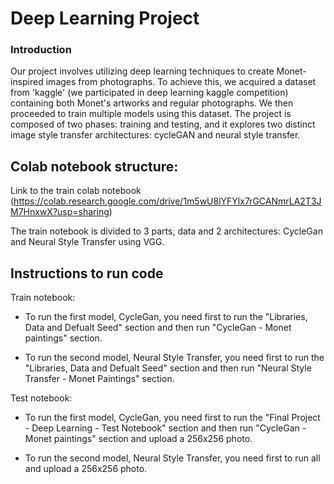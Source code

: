 ﻿
# Deep Learning Project

  

### Introduction

Our project involves utilizing deep learning techniques to create Monet-inspired images from photographs. To achieve this, we acquired a dataset from 'kaggle' (we participated in deep learning kaggle competition) containing both Monet's artworks and regular photographs. We then proceeded to train multiple models using this dataset. The project is composed of two phases: training and testing, and it explores two distinct image style transfer architectures: cycleGAN and neural style transfer.


## Colab notebook structure:

Link to the train colab notebook (https://colab.research.google.com/drive/1m5wU8lYFYlx7rGCANmrLA2T3JM7HnxwX?usp=sharing)

The train notebook is divided to 3 parts, data and 2 architectures: CycleGan and Neural Style Transfer using VGG.

## Instructions to run code
Train notebook:

- To run the first model, CycleGan, you need first to run the "Libraries, Data and Defualt Seed" section and then run "CycleGan - Monet paintings" section.

- To run the second model, Neural Style Transfer, you need first to run the "Libraries, Data and Defualt Seed" section and then run "Neural Style Transfer - Monet Paintings" section.

Test notebook:

- To run the first model, CycleGan, you need first to run the "Final Project - Deep Learning - Test Notebook" section and then run "CycleGan - Monet paintings" section and upload a 256x256 photo.

- To run the second model, Neural Style Transfer, you need first to run all and upload a 256x256 photo.
